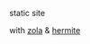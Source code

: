 static site

with [zola](https://github.com/getzola/zola) & [hermite](https://github.com/VersBinarii/hermit_zola)
